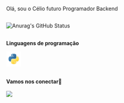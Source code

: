 Olá, sou o Célio futuro Programador Backend

##

![Anurag's GitHub Status](https://github-readme-stats.vercel.app/api?username=celio001&show_icons=true&theme=dark)

##
<b>Linguagens de programação<b>

<img title="Python" alt="Python" width="40px" src="https://raw.githubusercontent.com/github/explore/master/topics/python/python.png" />

##
<b>Vamos nos conectar🤝<b>
<br><br>
<a href="https://www.linkedin.com/in/c%C3%A9lio-junior-aa7700215?lipi=urn%3Ali%3Apage%3Ad_flagship3_profile_view_base_contact_details%3BxVyP%2BHvzQoC5B3iTE5lA5A%3D%3D" target="_black"><img src="https://img.shields.io/badge/LinkedIn-0077B5?style=for-the-badge&logo=linkedin&logoColor=white" target="_black"></a>
